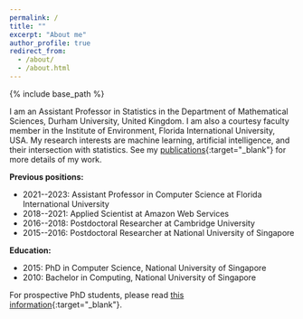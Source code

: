 ```yaml
---
permalink: /
title: ""
excerpt: "About me"
author_profile: true
redirect_from: 
  - /about/
  - /about.html
---
```


{% include base_path %}

I am an Assistant Professor in Statistics in the Department of Mathematical Sciences, Durham University, United Kingdom. I am also a courtesy faculty member in the Institute of Environment, Florida International University, USA. My research interests are machine learning, artificial intelligence, and their intersection with statistics. See my [publications](https://nvcuong.github.io/publications/){:target="_blank"} for more details of my work.

**Previous positions:** 
- 2021--2023: Assistant Professor in Computer Science at Florida International University
- 2018--2021: Applied Scientist at Amazon Web Services
- 2016--2018: Postdoctoral Researcher at Cambridge University
- 2015--2016: Postdoctoral Researcher at National University of Singapore

**Education:**
- 2015: PhD in Computer Science, National University of Singapore
- 2010: Bachelor in Computing, National University of Singapore

For prospective PhD students, please read [this information](https://nvcuong.github.io/prospective_students/){:target="_blank"}.
